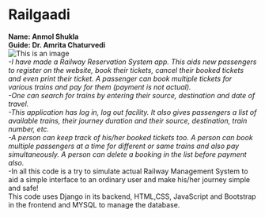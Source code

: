 ﻿# Railgaadi
 **Name: Anmol Shukla<br />
 Guide: Dr. Amrita Chaturvedi<br />**
 ![This is an image](https://images.unsplash.com/photo-1611908700765-78763392651c?ixlib=rb-1.2.1&ixid=MnwxMjA3fDB8MHxzZWFyY2h8OXx8aW5kaWFuJTIwcmFpbHdheXxlbnwwfHwwfHw%3D&auto=format&fit=crop&w=600&q=60)<br />
 *-I have made a Railway Reservation System app. This aids new passengers to register on the website, book their tickets, cancel their booked tickets and even print their ticket. A passenger can book multiple tickets for various trains and pay for them (payment is not actual).<br />
 -One can search for trains by entering their source, destination and date of travel.* <br/>
 *-This application has log in, log out facility. It also gives passengers a list of available trains, their journey duration and their source, destination, train number, etc.<br />
 -A person can keep track of his/her booked tickets too. A person can book multiple passengers at a time for different or same trains and also pay simultaneously. A person can delete a booking in the list before payment also.* <br>
 -In all this code is a try to simulate actual Railway Management System to aid a simple interface to an ordinary user and make his/her journey simple and safe! <br />
This code uses Django in its backend, HTML,CSS, JavaScript and Bootstrap in the frontend and MYSQL to manage the database.
